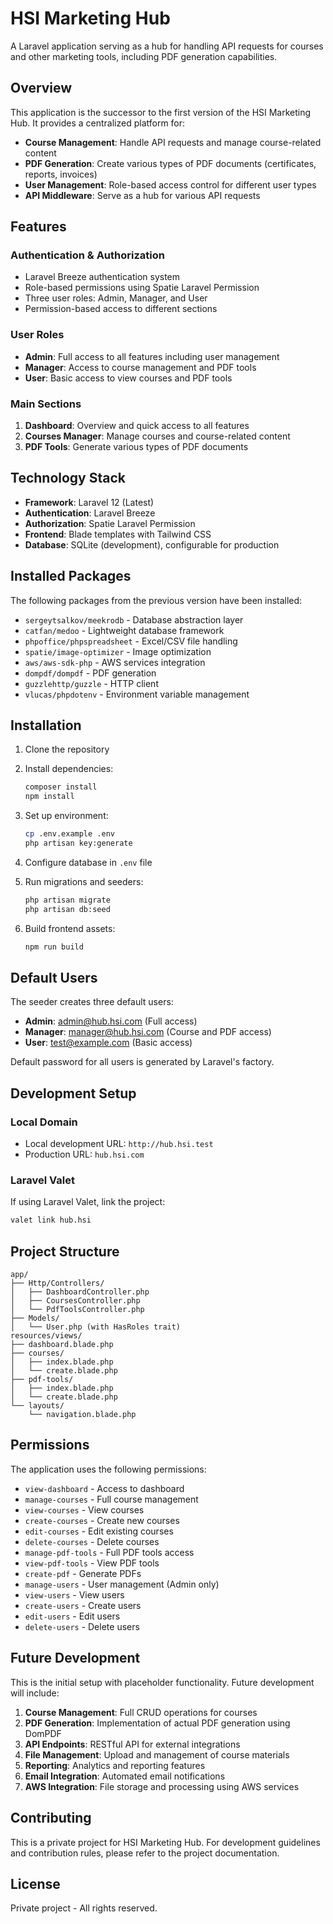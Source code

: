 # HSI Marketing Hub

A Laravel application serving as a hub for handling API requests for courses and other marketing tools, including PDF generation capabilities.

## Overview

This application is the successor to the first version of the HSI Marketing Hub. It provides a centralized platform for:

- **Course Management**: Handle API requests and manage course-related content
- **PDF Generation**: Create various types of PDF documents (certificates, reports, invoices)
- **User Management**: Role-based access control for different user types
- **API Middleware**: Serve as a hub for various API requests

## Features

### Authentication & Authorization
- Laravel Breeze authentication system
- Role-based permissions using Spatie Laravel Permission
- Three user roles: Admin, Manager, and User
- Permission-based access to different sections

### User Roles
- **Admin**: Full access to all features including user management
- **Manager**: Access to course management and PDF tools
- **User**: Basic access to view courses and PDF tools

### Main Sections
1. **Dashboard**: Overview and quick access to all features
2. **Courses Manager**: Manage courses and course-related content
3. **PDF Tools**: Generate various types of PDF documents

## Technology Stack

- **Framework**: Laravel 12 (Latest)
- **Authentication**: Laravel Breeze
- **Authorization**: Spatie Laravel Permission
- **Frontend**: Blade templates with Tailwind CSS
- **Database**: SQLite (development), configurable for production

## Installed Packages

The following packages from the previous version have been installed:

- `sergeytsalkov/meekrodb` - Database abstraction layer
- `catfan/medoo` - Lightweight database framework
- `phpoffice/phpspreadsheet` - Excel/CSV file handling
- `spatie/image-optimizer` - Image optimization
- `aws/aws-sdk-php` - AWS services integration
- `dompdf/dompdf` - PDF generation
- `guzzlehttp/guzzle` - HTTP client
- `vlucas/phpdotenv` - Environment variable management

## Installation

1. Clone the repository
2. Install dependencies:
   ```bash
   composer install
   npm install
   ```

3. Set up environment:
   ```bash
   cp .env.example .env
   php artisan key:generate
   ```

4. Configure database in `.env` file

5. Run migrations and seeders:
   ```bash
   php artisan migrate
   php artisan db:seed
   ```

6. Build frontend assets:
   ```bash
   npm run build
   ```

## Default Users

The seeder creates three default users:

- **Admin**: admin@hub.hsi.com (Full access)
- **Manager**: manager@hub.hsi.com (Course and PDF access)
- **User**: test@example.com (Basic access)

Default password for all users is generated by Laravel's factory.

## Development Setup

### Local Domain
- Local development URL: `http://hub.hsi.test`
- Production URL: `hub.hsi.com`

### Laravel Valet
If using Laravel Valet, link the project:
```bash
valet link hub.hsi
```

## Project Structure

```
app/
├── Http/Controllers/
│   ├── DashboardController.php
│   ├── CoursesController.php
│   └── PdfToolsController.php
├── Models/
│   └── User.php (with HasRoles trait)
resources/views/
├── dashboard.blade.php
├── courses/
│   ├── index.blade.php
│   └── create.blade.php
├── pdf-tools/
│   ├── index.blade.php
│   └── create.blade.php
└── layouts/
    └── navigation.blade.php
```

## Permissions

The application uses the following permissions:

- `view-dashboard` - Access to dashboard
- `manage-courses` - Full course management
- `view-courses` - View courses
- `create-courses` - Create new courses
- `edit-courses` - Edit existing courses
- `delete-courses` - Delete courses
- `manage-pdf-tools` - Full PDF tools access
- `view-pdf-tools` - View PDF tools
- `create-pdf` - Generate PDFs
- `manage-users` - User management (Admin only)
- `view-users` - View users
- `create-users` - Create users
- `edit-users` - Edit users
- `delete-users` - Delete users

## Future Development

This is the initial setup with placeholder functionality. Future development will include:

1. **Course Management**: Full CRUD operations for courses
2. **PDF Generation**: Implementation of actual PDF generation using DomPDF
3. **API Endpoints**: RESTful API for external integrations
4. **File Management**: Upload and management of course materials
5. **Reporting**: Analytics and reporting features
6. **Email Integration**: Automated email notifications
7. **AWS Integration**: File storage and processing using AWS services

## Contributing

This is a private project for HSI Marketing Hub. For development guidelines and contribution rules, please refer to the project documentation.

## License

Private project - All rights reserved.